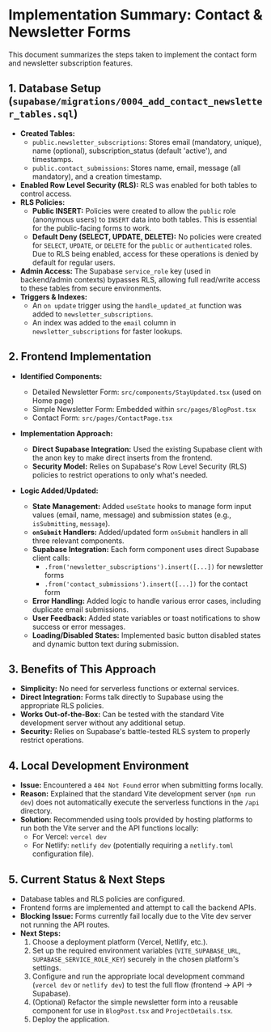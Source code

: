 # Implementation Summary: Contact & Newsletter Forms

This document summarizes the steps taken to implement the contact form and newsletter subscription features.

## 1. Database Setup (`supabase/migrations/0004_add_contact_newsletter_tables.sql`)

- **Created Tables:**
    - `public.newsletter_subscriptions`: Stores email (mandatory, unique), name (optional), subscription_status (default 'active'), and timestamps.
    - `public.contact_submissions`: Stores name, email, message (all mandatory), and a creation timestamp.
- **Enabled Row Level Security (RLS):** RLS was enabled for both tables to control access.
- **RLS Policies:**
    - **Public INSERT:** Policies were created to allow the `public` role (anonymous users) to `INSERT` data into both tables. This is essential for the public-facing forms to work.
    - **Default Deny (SELECT, UPDATE, DELETE):** No policies were created for `SELECT`, `UPDATE`, or `DELETE` for the `public` or `authenticated` roles. Due to RLS being enabled, access for these operations is denied by default for regular users.
- **Admin Access:** The Supabase `service_role` key (used in backend/admin contexts) bypasses RLS, allowing full read/write access to these tables from secure environments.
- **Triggers & Indexes:**
    - An `on update` trigger using the `handle_updated_at` function was added to `newsletter_subscriptions`.
    - An index was added to the `email` column in `newsletter_subscriptions` for faster lookups.

## 2. Frontend Implementation

- **Identified Components:**
    - Detailed Newsletter Form: `src/components/StayUpdated.tsx` (used on Home page)
    - Simple Newsletter Form: Embedded within `src/pages/BlogPost.tsx`
    - Contact Form: `src/pages/ContactPage.tsx`
- **Implementation Approach:**
    - **Direct Supabase Integration:** Used the existing Supabase client with the anon key to make direct inserts from the frontend.
    - **Security Model:** Relies on Supabase's Row Level Security (RLS) policies to restrict operations to only what's needed.

- **Logic Added/Updated:**
    - **State Management:** Added `useState` hooks to manage form input values (email, name, message) and submission states (e.g., `isSubmitting`, `message`).
    - **`onSubmit` Handlers:** Added/updated form `onSubmit` handlers in all three relevant components.
    - **Supabase Integration:** Each form component uses direct Supabase client calls:
        - `.from('newsletter_subscriptions').insert([...])` for newsletter forms
        - `.from('contact_submissions').insert([...])` for the contact form
    - **Error Handling:** Added logic to handle various error cases, including duplicate email submissions.
    - **User Feedback:** Added state variables or toast notifications to show success or error messages.
    - **Loading/Disabled States:** Implemented basic button disabled states and dynamic button text during submission.

## 3. Benefits of This Approach

- **Simplicity:** No need for serverless functions or external services.
- **Direct Integration:** Forms talk directly to Supabase using the appropriate RLS policies.
- **Works Out-of-the-Box:** Can be tested with the standard Vite development server without any additional setup.
- **Security:** Relies on Supabase's battle-tested RLS system to properly restrict operations.

## 4. Local Development Environment

- **Issue:** Encountered a `404 Not Found` error when submitting forms locally.
- **Reason:** Explained that the standard Vite development server (`npm run dev`) does not automatically execute the serverless functions in the `/api` directory.
- **Solution:** Recommended using tools provided by hosting platforms to run both the Vite server and the API functions locally:
    - For Vercel: `vercel dev`
    - For Netlify: `netlify dev` (potentially requiring a `netlify.toml` configuration file).

## 5. Current Status & Next Steps

- Database tables and RLS policies are configured.
- Frontend forms are implemented and attempt to call the backend APIs.
- **Blocking Issue:** Forms currently fail locally due to the Vite dev server not running the API routes.
- **Next Steps:**
    1.  Choose a deployment platform (Vercel, Netlify, etc.).
    2.  Set up the required environment variables (`VITE_SUPABASE_URL`, `SUPABASE_SERVICE_ROLE_KEY`) securely in the chosen platform's settings.
    3.  Configure and run the appropriate local development command (`vercel dev` or `netlify dev`) to test the full flow (frontend -> API -> Supabase).
    4.  (Optional) Refactor the simple newsletter form into a reusable component for use in `BlogPost.tsx` and `ProjectDetails.tsx`.
    5.  Deploy the application. 